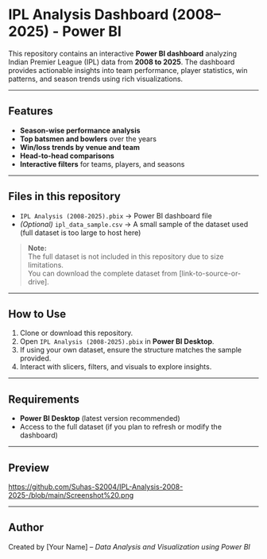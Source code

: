 # IPL Analysis Dashboard (2008–2025) - Power BI

This repository contains an interactive **Power BI dashboard** analyzing Indian Premier League (IPL) data from **2008 to 2025**. The dashboard provides actionable insights into team performance, player statistics, win patterns, and season trends using rich visualizations.

---

## Features
- **Season-wise performance analysis**
- **Top batsmen and bowlers** over the years
- **Win/loss trends by venue and team**
- **Head-to-head comparisons**
- **Interactive filters** for teams, players, and seasons

---

## Files in this repository
- `IPL Analysis (2008-2025).pbix` → Power BI dashboard file  
- *(Optional)* `ipl_data_sample.csv` → A small sample of the dataset used (full dataset is too large to host here)

> **Note:**  
> The full dataset is not included in this repository due to size limitations.  
> You can download the complete dataset from [link-to-source-or-drive].

---

## How to Use
1. Clone or download this repository.  
2. Open `IPL Analysis (2008-2025).pbix` in **Power BI Desktop**.  
3. If using your own dataset, ensure the structure matches the sample provided.  
4. Interact with slicers, filters, and visuals to explore insights.

---

## Requirements
- **Power BI Desktop** (latest version recommended)
- Access to the full dataset (if you plan to refresh or modify the dashboard)

---

## Preview

https://github.com/Suhas-S2004/IPL-Analysis-2008-2025-/blob/main/Screenshot%20.png


---

## Author
Created by [Your Name] – *Data Analysis and Visualization using Power BI*
